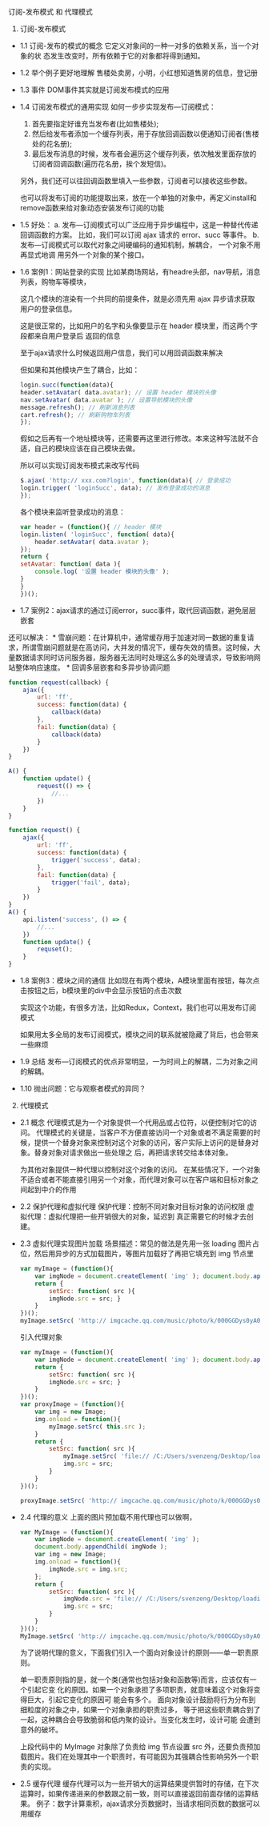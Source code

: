 订阅-发布模式 和 代理模式

1. 订阅-发布模式

* 1.1 订阅-发布的模式的概念
    它定义对象间的一种一对多的依赖关系，当一个对象的状 态发生改变时，所有依赖于它的对象都将得到通知。
* 1.2 举个例子更好地理解
    售楼处卖房，小明，小红想知道售房的信息，登记册
* 1.3 事件
    DOM事件其实就是订阅发布模式的应用
* 1.4 订阅发布模式的通用实现
    如何一步步实现发布—订阅模式：
    1. 首先要指定好谁充当发布者(比如售楼处);
    2. 然后给发布者添加一个缓存列表，用于存放回调函数以便通知订阅者(售楼处的花名册); 
    3. 最后发布消息的时候，发布者会遍历这个缓存列表，依次触发里面存放的订阅者回调函数(遍历花名册，挨个发短信)。

    另外，我们还可以往回调函数里填入一些参数，订阅者可以接收这些参数。

    也可以将发布订阅的功能提取出来，放在一个单独的对象中，再定义install和remove函数来给对象动态安装发布订阅的功能

* 1.5 好处：
    a. 发布—订阅模式可以广泛应用于异步编程中，这是一种替代传递回调函数的方案。 比如，我们可以订阅 ajax 请求的 error、succ 等事件。
    b. 发布—订阅模式可以取代对象之间硬编码的通知机制，解耦合， 一个对象不用再显式地调 用另外一个对象的某个接口。

* 1.6 案例1：网站登录的实现
    比如某商场网站，有headre头部，nav导航，消息列表，购物车等模块，

    这几个模块的渲染有一个共同的前提条件，就是必须先用 ajax 异步请求获取用户的登录信息。 

    这是很正常的，比如用户的名字和头像要显示在 header 模块里，而这两个字段都来自用户登录后 返回的信息 

    至于ajax请求什么时候返回用户信息，我们可以用回调函数来解决

    但如果和其他模块产生了耦合，比如：
    ```js
    login.succ(function(data){ 
    header.setAvatar( data.avatar); // 设置 header 模块的头像
    nav.setAvatar( data.avatar ); // 设置导航模块的头像
    message.refresh(); // 刷新消息列表
    cart.refresh(); // 刷新购物车列表
    });
    ```
    假如之后再有一个地址模块等，还需要再这里进行修改。本来这种写法就不合适，自己的模块应该在自己模块去做。

    所以可以实现订阅发布模式来改写代码
    ```js
    $.ajax( 'http:// xxx.com?login', function(data){ // 登录成功 
    login.trigger( 'loginSucc', data); // 发布登录成功的消息
    });
    ```

    各个模块来监听登录成功的消息：
    ```js
    var header = (function(){ // header 模块 
    login.listen( 'loginSucc', function( data){
        header.setAvatar( data.avatar );
    });
    return {
    setAvatar: function( data ){
        console.log( '设置 header 模块的头像' );
    } 
    }
    })();
    ```
* 1.7 案例2：ajax请求的通过订阅error，succ事件，取代回调函数，避免层层嵌套

还可以解决：
    * 雪崩问题：在计算机中，通常缓存用于加速对同一数据的重复请求，所谓雪崩问题就是在高访问，大并发的情况下，缓存失效的情景。这时候，大量数据请求同时访问服务器，服务器无法同时处理这么多的处理请求，导致影响网站整体响应速度。
    * 回调多层嵌套和多异步协调问题

```js
function request(callback) {
    ajax({
        url: 'ff',
        success: function(data) {
            callback(data)
        },
        fail: function(data) {
            callback(data)
        }
    })
}

A() {
    function update() {
        request(() => {
            //...
        })
    }
}
```

```js
function request() {
    ajax({
        url: 'ff',
        success: function(data) {
            trigger('success', data);
        },
        fail: function(data) {
            trigger('fail', data);
        }
    })
}
A() {
    api.listen('success', () => {
        //...
    })
    function update() {
        requset();
    }
}
```

* 1.8 案例3：模块之间的通信
    比如现在有两个模块，A模块里面有按钮，每次点击按钮之后，b模块里的div中会显示按钮的点击次数

    实现这个功能，有很多方法，比如Redux，Context，我们也可以用发布订阅模式

    如果用太多全局的发布订阅模式，模块之间的联系就被隐藏了背后，也会带来一些麻烦

* 1.9 总结
    发布—订阅模式的优点非常明显，一为时间上的解耦，二为对象之间的解耦。

* 1.10 抛出问题：它与观察者模式的异同？

2. 代理模式

* 2.1 概念
    代理模式是为一个对象提供一个代用品或占位符，以便控制对它的访问。
    代理模式的关键是，当客户不方便直接访问一个对象或者不满足需要的时候，提供一个替身对象来控制对这个对象的访问，客户实际上访问的是替身对象。替身对象对请求做出一些处理之 后，再把请求转交给本体对象。

    为其他对象提供一种代理以控制对这个对象的访问。
    在某些情况下，一个对象不适合或者不能直接引用另一个对象，而代理对象可以在客户端和目标对象之间起到中介的作用

* 2.2 保护代理和虚拟代理
    保护代理：控制不同对象对目标对象的访问权限
    虚拟代理：虚拟代理把一些开销很大的对象，延迟到 真正需要它的时候才去创建。
* 2.3 虚拟代理实现图片加载
    场景描述：常见的做法是先用一张 loading 图片占位，然后用异步的方式加载图片，等图片加载好了再把它填充到 img 节点里

    ```js
    var myImage = (function(){
        var imgNode = document.createElement( 'img' ); document.body.appendChild( imgNode );
        return {
            setSrc: function( src ){
            imgNode.src = src; }
        } 
    })();
    myImage.setSrc( 'http:// imgcache.qq.com/music/photo/k/000GGDys0yA0Nk.jpg' );
    ```

    引入代理对象
    ```js
    var myImage = (function(){
        var imgNode = document.createElement( 'img' ); document.body.appendChild( imgNode );
        return {
            setSrc: function( src ){
            imgNode.src = src; }
        } 
    })();
    var proxyImage = (function(){ 
        var img = new Image; 
        img.onload = function(){
            myImage.setSrc( this.src ); 
        }
        return {
            setSrc: function( src ){
                myImage.setSrc( 'file:// /C:/Users/svenzeng/Desktop/loading.gif' );
                img.src = src; 
            }
        }
    })();

    proxyImage.setSrc( 'http:// imgcache.qq.com/music/photo/k/000GGDys0yA0Nk.jpg' );
    ```

* 2.4 代理的意义
    上面的图片预加载不用代理也可以做啊，
    ```js
    var MyImage = (function(){
        var imgNode = document.createElement( 'img' ); 
        document.body.appendChild( imgNode );
        var img = new Image;
        img.onload = function(){ 
            imgNode.src = img.src;
        };
        return {
            setSrc: function( src ){
                imgNode.src = 'file:// /C:/Users/svenzeng/Desktop/loading.gif';
                img.src = src; 
            }
        } 
    })();
    MyImage.setSrc( 'http:// imgcache.qq.com/music/photo/k/000GGDys0yA0Nk.jpg' );

    ```
    为了说明代理的意义，下面我们引入一个面向对象设计的原则——单一职责原则。

    单一职责原则指的是，就一个类(通常也包括对象和函数等)而言，应该仅有一个引起它变 化的原因。如果一个对象承担了多项职责，就意味着这个对象将变得巨大，引起它变化的原因可 能会有多个。
    面向对象设计鼓励将行为分布到细粒度的对象之中，如果一个对象承担的职责过多， 等于把这些职责耦合到了一起，这种耦合会导致脆弱和低内聚的设计。当变化发生时，设计可能 会遭到意外的破坏。

    上段代码中的 MyImage 对象除了负责给 img 节点设置 src 外，还要负责预加载图片。我们在处理其中一个职责时，有可能因为其强耦合性影响另外一个职 责的实现。

* 2.5 缓存代理
    缓存代理可以为一些开销大的运算结果提供暂时的存储，在下次运算时，如果传递进来的参数跟之前一致，则可以直接返回前面存储的运算结果。
    例子：数字计算乘积，ajax请求分页数据时，当请求相同页数的数据可以用缓存
